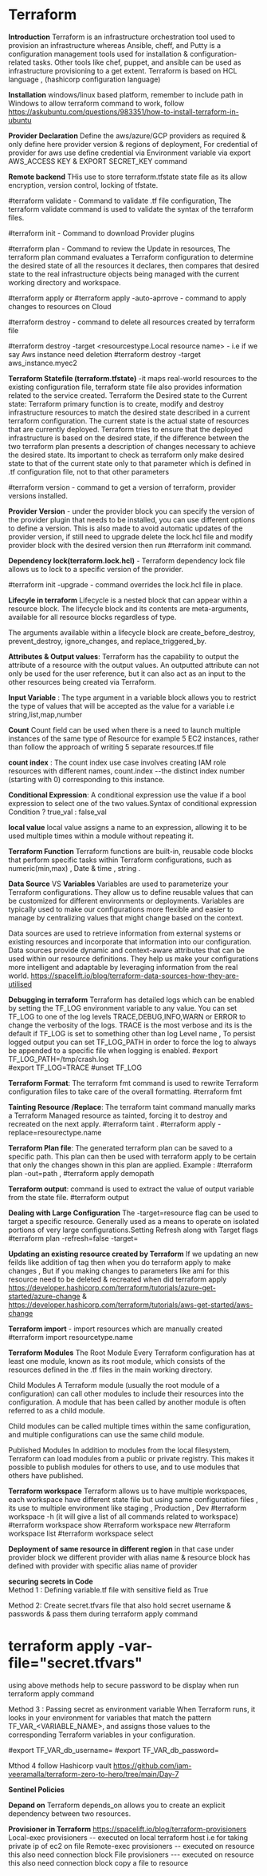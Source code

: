 # Terraform

**Introduction** Terraform is an infrastructure orchestration tool used to provision an infrastructure whereas Ansible, cheff, and Putty is a configuration management tools used for installation & configuration-related tasks. Other tools like chef, puppet, and ansible can be used as infrastructure provisioning to a get extent. Terraform is based on HCL language , (hashicorp configuration language)

**Installation** windows/linux based platform, remember to include path in Windows to allow terraform command to work, follow https://askubuntu.com/questions/983351/how-to-install-terraform-in-ubuntu

**Provider Declaration**
Define the aws/azure/GCP providers as required & only define here provider version & regions of deployment, For credential of provider for aws use define credential via Environment variable via export AWS_ACCESS KEY & EXPORT SECRET_KEY command 

**Remote backend** THis use to store terraform.tfstate state file as its allow encryption, version control, locking of tfstate.

#terraform validate  - Command to validate .tf file configuration, The terraform validate command is used to validate the syntax of the terraform files.

#terraform init   - Command to download Provider plugins

#terraform plan   - Command to review the Update in resources, The terraform plan command evaluates a Terraform configuration to determine the desired state of all the resources it declares, then compares that desired state to the real infrastructure objects being managed with the current working directory and workspace.
  
#terraform apply  or  #terraform apply -auto-aprrove  - command to apply changes to resources on Cloud

#terraform destroy  - command to delete all resources created by terraform file

#terraform destroy -target <resourcestype.Local resource name>  - i.e if we say Aws instance need deletion #terraform destroy -target aws_instance.myec2

**Terraform Statefile (terraform.tfstate)**  -it maps real-world resources to the existing configuration file, terraform state file also provides information related to the service created.
Terraform the Desired state to the Current state: Terraform primary function is to create, modify and destroy infrastructure resources to match the desired state described in a current terraform configuration. The current state is the actual state of resources that are currently deployed. Terraform tries to ensure that the deployed infrastructure is based on the desired state, if the difference between the two terraform plan presents a description of changes necessary to achieve the desired state. Its important to check as terraform only make desired state to that of the current state only to that parameter which is defined in .tf configuration file, not to that other parameters 

#terraform version  - command to get a version of terraform, provider versions installed.

**Provider Version** - under the provider block you can specify the version of the provider plugin that needs to be installed, you can use different options to define a version. This is also made to avoid automatic updates of the provider version, if still need to upgrade delete the lock.hcl file and modify provider block with the desired version then run #terraform init command.

**Dependency lock(terraform.lock.hcl)** - Terraform dependency lock file allows us to lock to a specific version of the provider.

#terraform init -upgrade  - command overrides the lock.hcl file in place.

**Lifecyle in terraform** Lifecycle is a nested block that can appear within a resource block. The lifecycle block and its contents are meta-arguments, available for all resource blocks regardless of type.

The arguments available within a lifecycle block are create_before_destroy, prevent_destroy, ignore_changes, and replace_triggered_by. 

**Attributes & Output values**: Terraform has the capability to output the attribute of a resource with the output values. An outputted attribute can not only be used for the user reference, but it can also act as an input to the other resources being created via Terraform. 

**Input Variable** : The type argument in a variable block allows you to restrict the type of values that will be accepted as the value for a variable i.e string,list,map,number 

**Count** Count field can be used when there is a need to launch multiple instances of the same type of Resource for example 5 EC2 instances, rather than follow the approach of writing 5 separate resources.tf file 

**count index** : The count index use case involves creating  IAM role resources with different names, count.index  --the distinct index number (starting with 0) corresponding to this instance.

**Conditional Expression**: A conditional expression use the value if a bool expression to select one of the two values.Syntax of conditional expression  Condition ? true_val : false_val

**local value** local value assigns a name to an expression, allowing it to be used multiple times within a module without repeating it.

**Terraform Function** Terraform functions are built-in, reusable code blocks that perform specific tasks within Terraform configurations, such as numeric(min,max) , Date & time , string .

**Data Source** VS **Variables** 
Variables are used to parameterize your Terraform configurations. They allow us to define reusable values that can be customized for different environments or deployments. Variables are typically used to make our configurations more flexible and easier to manage by centralizing values that might change based on the context.

Data sources are used to retrieve information from external systems or existing resources and incorporate that information into our configuration. Data sources provide dynamic and context-aware attributes that can be used within our resource definitions. They help us make your configurations more intelligent and adaptable by leveraging information from the real world. https://spacelift.io/blog/terraform-data-sources-how-they-are-utilised 


**Debugging in terraform**   Terraform has detailed logs which can be enabled by setting the TF_LOG environment variable to any value. You can set TF_LOG to one of the log levels TRACE,DEBUG,INFO,WARN or ERROR to change the verbosity of the logs.  TRACE is the most verbose and its is the default if TF_LOG is set to something other than log Level name , To persist logged output you can set TF_LOG_PATH in order to force the log to always be appended to a specific file when logging is enabled.
 #export TF_LOG_PATH=/tmp/crash.log  
 #export TF_LOG=TRACE
 #unset TF_LOG

**Terraform Format**: The terraform fmt command is used to rewrite Terraform configuration files to take care of the overall formatting. 
    #terraform fmt
    
**Tainting Resource /Replace**: The terraform taint command manually marks a Terraform Managed resource as tainted, forcing it to destroy and recreated on the next apply. #terraform taint <resource type>.<name of resource>
  #terraform apply -replace=resourectype.name

**Terraform Plan file**:  The generated terraform plan can be saved to a specific path. This plan can then be used with terraform apply to be certain that only the changes shown in this plan are applied. Example :   #terraform plan -out=path  , #terraform apply demopath

**Terraform output**: command is used to extract the value of output variable from the state file. #terraform output

**Dealing with Large Configuration**   The -target=resource flag can be used to target a specific resource. Generally used as a means to operate on isolated portions of very large configurations.Setting Refresh along with Target flags #terraform plan -refresh=false -target=<resources type.Local resource name> 

**Updating an existing resource created by Terraform** If we updating an new feilds like addition of tag then when you do terraform apply to make changes , But if you making changes to parameters like ami for this resource need to be deleted & recreated when did terraform apply 
 https://developer.hashicorp.com/terraform/tutorials/azure-get-started/azure-change   & https://developer.hashicorp.com/terraform/tutorials/aws-get-started/aws-change

**Terraform import** - import resources which are manually created #terraform import resourcetype.name <instanceiddetails or name>

**Terraform Modules** 
The Root Module
Every Terraform configuration has at least one module, known as its root module, which consists of the resources defined in the .tf files in the main working directory.

Child Modules
A Terraform module (usually the root module of a configuration) can call other modules to include their resources into the configuration. A module that has been called by another module is often referred to as a child module.

Child modules can be called multiple times within the same configuration, and multiple configurations can use the same child module.

Published Modules
In addition to modules from the local filesystem, Terraform can load modules from a public or private registry. This makes it possible to publish modules for others to use, and to use modules that others have published.

**Terraform workspace**
Terraform allows us to have multiple workspaces, each workspace have different state file but using same configuration files , its use to multiple environment like staging , Production , Dev 
                #terraform workspace -h   (it will give a list of all commands related to workspace)
                #terraform workspace show
                #terraform workspace new <workspacename>
                #terraform workspace list
                #terraform workspace select <workspacename>

**Deployment of same resource in different region** in that case under provider block we different provider with alias name & resource block has defined with provider with specific alias name of provider 

**securing secrets in Code**  
Method 1 : Defining variable.tf file with sensitive field as True 

Method 2: Create secret.tfvars file that also hold secret username & passwords & pass them during terraform apply command 
  # terraform apply -var-file="secret.tfvars"

using above methods help to secure password to be display when run terraform apply command 

Method 3 : Passing secret as environment variable 
When Terraform runs, it looks in your environment for variables that match the pattern TF_VAR_<VARIABLE_NAME>, and assigns those values to the corresponding Terraform variables in your configuration.

#export TF_VAR_db_username=
#export TF_VAR_db_password=

Mthod 4 follow Hashicorp vault https://github.com/iam-veeramalla/terraform-zero-to-hero/tree/main/Day-7

**Sentinel Policies**

**Depand on** Terraform depends_on allows you to create an explicit dependency between two resources.

**Provisioner in Terraform** https://spacelift.io/blog/terraform-provisioners 
Local-exec provisioners   -- executed on local terraform host i.e for taking private ip of ec2 on file 
Remote-exec provisioners  -- executed on resource this also need connection block 
File provisioners   --- executed on resource this also need connection block  copy a file to resource 




                

